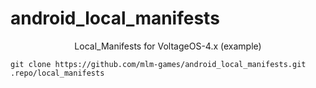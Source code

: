 # android_local_manifests

<p align="center" id="description">Local_Manifests for VoltageOS-4.x (example) </p>

```
git clone https://github.com/mlm-games/android_local_manifests.git .repo/local_manifests
```
